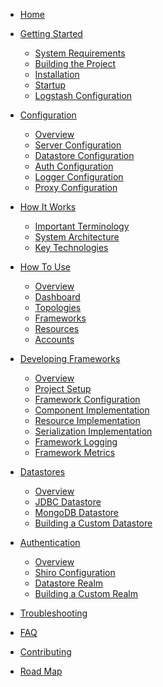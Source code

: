 * [Home](Home)

* [Getting Started](Getting-Started)
  * [System Requirements](Getting-Started#system-requirements)
  * [Building the Project](Getting-Started#building-the-project)
  * [Installation](Getting-Started#installation)
  * [Startup](Getting-Started#startup)
  * [Logstash Configuration](Getting-Started#logstash-configuration-optional)

* [Configuration](Configuration)
  * [Overview](Configuration#overview)
  * [Server Configuration](Configuration#server-configuration)
  * [Datastore Configuration](Configuration#datastore-configuration)
  * [Auth Configuration](Configuration#auth-configuration)
  * [Logger Configuration](Configuration#logger-configuration)
  * [Proxy Configuration](Configuration#proxy-configuration)

* [How It Works](How-It-Works)
  * [Important Terminology](How-It-Works#important-terminology)
  * [System Architecture](How-It-Works#system-architecture)
  * [Key Technologies](How-It-Works#key-technologies)

* [How To Use](How-To-Use)
  * [Overview](How-To-Use#overview)
  * [Dashboard]()
  * [Topologies]()
  * [Frameworks]()
  * [Resources]()
  * [Accounts]()

* [Developing Frameworks](Developing-Frameworks)
  * [Overview](Developing-Frameworks#overview)
  * [Project Setup](Framework-Project-Setup)
  * [Framework Configuration](Framework-Configuration)
  * [Component Implementation](Component-Implementation)
  * [Resource Implementation](Resource-Implementation)
  * [Serialization Implementation](Serialization-Implementation)
  * [Framework Logging](Framework-Logging)
  * [Framework Metrics](Framework-Metrics)

* [Datastores](Datastores)
  * [Overview](Datastores#overview)
  * [JDBC Datastore](Datastores#jdbc-datastore)
  * [MongoDB Datastore](Datastores#mongodb-datastore)
  * [Building a Custom Datastore](Datastores#creating-a-custom-datastore)

* [Authentication](Authentication)
  * [Overview](Authentication#overview)
  * [Shiro Configuration](Authentication#shiro-configuration)
  * [Datastore Realm](Authentication#datastore-realm)
  * [Building a Custom Realm](Authentication#building-a-custom-realm)

* [Troubleshooting](Troubleshooting)

* [FAQ](FAQ)

* [Contributing](Contributing)

* [Road Map](Road-Map)